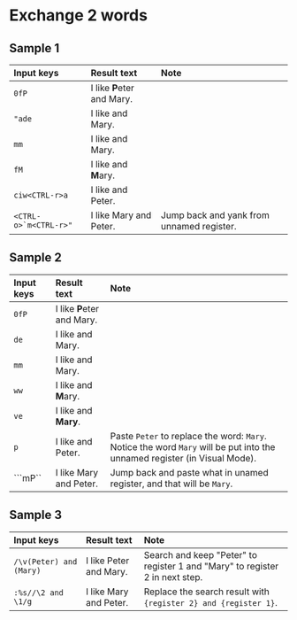 # Exchange 2 words

## Sample 1


| Input keys | Result text | Note |
|:-----------|:------------|:-----|
| ``0fP`` | I like **P**eter and Mary. | |
| ``"ade`` | I like and Mary. | |
| ``mm`` | I like and Mary. | |
| ``fM`` | I like and **M**ary. | |
| ``ciw<CTRL-r>a`` | I like and Peter. | |
| ``<CTRL-o>`m<CTRL-r>"``| I like Mary and Peter. | Jump back and yank from unnamed register. |


## Sample 2

| Input keys | Result text | Note |
|:-----------|:------------|:-----|
| ``0fP`` | I like **P**eter and Mary. | |
| ``de`` | I like  and Mary. | |
| ``mm`` | I like  and Mary. | |
| ``ww`` | I like  and **M**ary. | |
| ``ve`` | I like  and **Mary**. | |
| ``p`` | I like  and Peter. | Paste `Peter` to replace the word: `Mary`. Notice the word `Mary` will be put into the unnamed register (in Visual Mode). |
| ```mP`` | I like Mary and Peter. | Jump back and paste what in unamed register, and that will be `Mary`. |


## Sample 3


| Input keys | Result text | Note |
|:-----------|:------------|:-----|
| `/\v(Peter) and (Mary)` | I like Peter and Mary. | Search and keep "Peter" to register 1 and "Mary" to register 2 in next step. |
| `:%s//\2 and \1/g` | I like Mary and Peter. | Replace the search result with `{register 2} and {register 1}`. |


